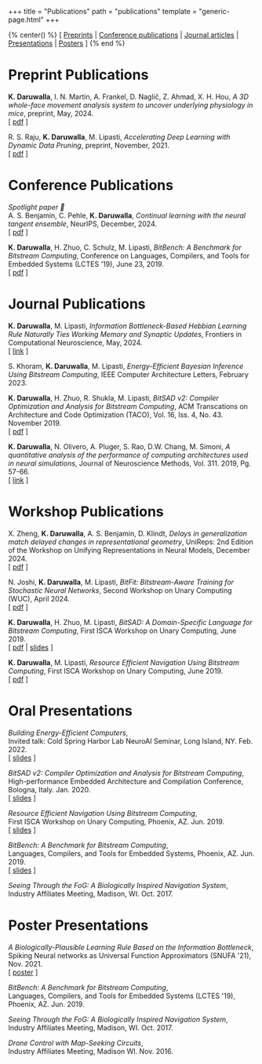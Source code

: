 +++
title = "Publications"
path = "publications"
template = "generic-page.html"
+++

{% center() %}
[
[Preprints](#preprint-publications) |
[Conference publications](#conference-publications) |
[Journal articles](#journal-publications) |
[Presentations](#oral-presentations) |
[Posters](#poster-presentations)
]
{% end %}

# Preprint Publications

**K. Daruwalla**, I. N. Martin, A. Frankel, D. Naglič, Z. Ahmad, X. H. Hou, *A 3D whole-face movement analysis system to uncover underlying physiology in mice*, preprint, May, 2024. \
[ [pdf](https://www.biorxiv.org/content/10.1101/2024.05.07.593051v1.full.pdf) ]

R. S. Raju, **K. Daruwalla**, M. Lipasti, *Accelerating Deep Learning with Dynamic Data Pruning*, preprint, November, 2021. \
[ [pdf](https://arxiv.org/pdf/2111.12621) ]

# Conference Publications

_Spotlight paper 🔦_ \
A. S. Benjamin, C. Pehle, **K. Daruwalla**, *Continual learning with the neural tangent ensemble*, NeurIPS, December, 2024. \
[ [pdf](https://openreview.net/pdf?id=qOSFiJdVkZ) ]

**K. Daruwalla**, H. Zhuo, C. Schulz, M. Lipasti, *BitBench: A Benchmark for Bitstream Computing*, Conference on Languages, Compilers, and Tools for Embedded Systems (LCTES '19), June 23, 2019. \
[ [pdf](https://dl.acm.org/authorize?N681037) ]

# Journal Publications

**K. Daruwalla**, M. Lipasti, *Information Bottleneck-Based Hebbian Learning Rule Naturally Ties Working Memory and Synaptic Updates*, Frontiers in Computational Neuroscience, May, 2024. \
[ [link](https://www.frontiersin.org/journals/computational-neuroscience/articles/10.3389/fncom.2024.1240348/full) ]

S. Khoram, **K. Daruwalla**, M. Lipasti, *Energy-Efficient Bayesian Inference Using Bitstream Computing*, IEEE Computer Architecture Letters, February 2023.

**K. Daruwalla**, H. Zhuo, R. Shukla, M. Lipasti, *BitSAD v2: Compiler Optimization and Analysis for Bitstream Computing*, ACM Transcations on Architecture and Code Optimization (TACO), Vol. 16, Iss. 4, No. 43. November 2019. \
[ [pdf](https://dl.acm.org/doi/10.1145/3364999?cid=99659434975) ]

**K. Daruwalla**, N. Olivero, A. Pluger, S. Rao, D.W. Chang, M. Simoni, *A quantitative analysis of the performance of computing architectures used in neural simulations*, Journal of Neuroscience Methods, Vol. 311. 2019, Pg. 57-66. \
[ [link](http://www.sciencedirect.com/science/article/pii/S0165027018303017) ]

# Workshop Publications

X. Zheng, **K. Daruwalla**, A. S. Benjamin, D. Klindt, *Delays in generalization match delayed changes in representational geometry*, UniReps: 2nd Edition of the Workshop on Unifying Representations in Neural Models, December 2024. \
[ [pdf](https://openreview.net/pdf?id=1ae108kHk2) ]

N. Joshi, **K. Daruwalla**, M. Lipasti, *BitFit: Bitstream-Aware Training for Stochastic Neural Networks*, Second Workshop on Unary Computing (WUC), April 2024. \
[ [pdf](/publications/BitFit.pdf) ]

**K. Daruwalla**, H. Zhuo, M. Lipasti, *BitSAD: A Domain-Specific Language for Bitstream Computing*, First ISCA Workshop on Unary Computing, June 2019.\
[ [pdf](/publications/BitSADv1.pdf) | [slides](/publications/BitSADv1-Slides.pdf) ]

**K. Daruwalla**, M. Lipasti, *Resource Efficient Navigation Using Bitstream Computing*, First ISCA Workshop on Unary Computing, June 2019.\
[ [pdf](/publications/BitstreamHomography.pdf) ]

# Oral Presentations

*Building Energy-Efficient Computers*,\
Invited talk: Cold Spring Harbor Lab NeuroAI Seminar, Long Island, NY. Feb. 2022.\
[ [slides](/publications/CSHL-NeuroAI-Seminar-Slides.pdf) ]

*BitSAD v2: Compiler Optimization and Analysis for Bitstream Computing*,\
High-performance Embedded Architecture and Compilation Conference, Bologna, Italy. Jan. 2020.\
[ [slides](/publications/BitSADv2-Slides.pdf) ]

*Resource Efficient Navigation Using Bitstream Computing*,\
First ISCA Workshop on Unary Computing, Phoenix, AZ. Jun. 2019.\
[ [slides](/publications/BitstreamHomography-Slides.pdf) ]

*BitBench: A Benchmark for Bitstream Computing*,\
Languages, Compilers, and Tools for Embedded Systems, Phoenix, AZ. Jun. 2019.\
[ [slides](/publications/BitBench-Slides.pdf) ]

*Seeing Through the FoG: A Biologically Inspired Navigation System*,\
Industry Affiliates Meeting, Madison, WI. Oct. 2017.

# Poster Presentations

*A Biologically-Plausible Learning Rule Based on the Information Bottleneck*,\
Spiking Neural networks as Universal Function Approximators (SNUFA '21), Nov. 2021.\
[ [poster](/publications/SNUFA21-Poster.pdf) ]

*BitBench: A Benchmark for Bitstream Computing*,\
Languages, Compilers, and Tools for Embedded Systems (LCTES '19), Phoenix, AZ. Jun. 2019.

*Seeing Through the FoG: A Biologically Inspired Navigation System*,\
Industry Affiliates Meeting, Madison, WI. Oct. 2017.

*Drone Control with Map-Seeking Circuits*,\
Industry Affiliates Meeting, Madison WI. Nov. 2016.
